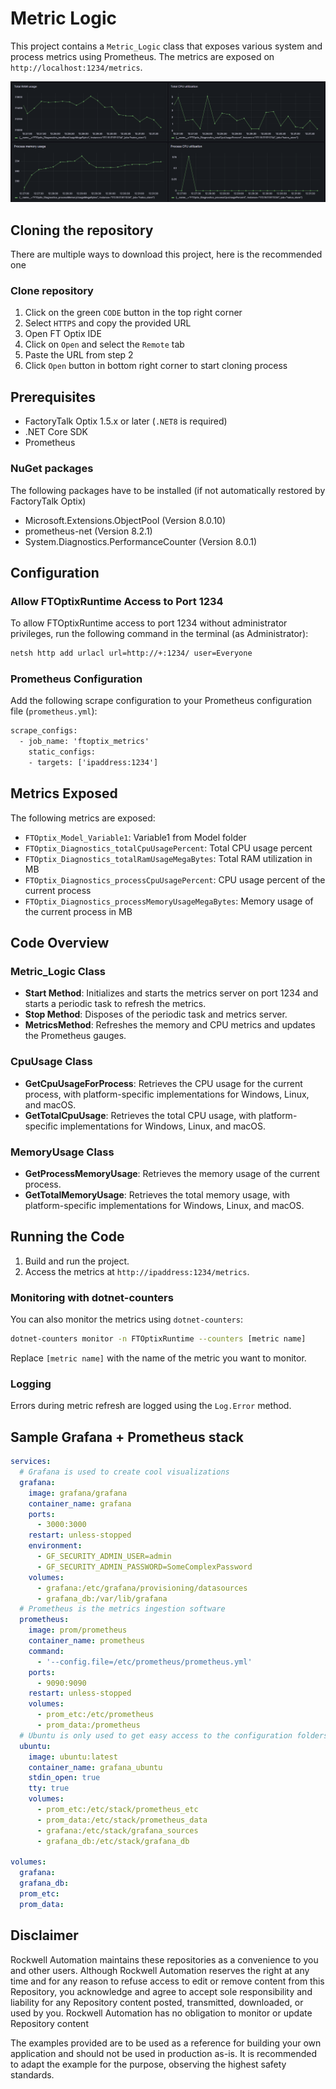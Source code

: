 # Metric Logic

This project contains a `Metric_Logic` class that exposes various system and process metrics using Prometheus. The metrics are exposed on `http://localhost:1234/metrics`.

![metrics image](./Images/metrics.png)

## Cloning the repository

There are multiple ways to download this project, here is the recommended one

### Clone repository

1. Click on the green `CODE` button in the top right corner
2. Select `HTTPS` and copy the provided URL
3. Open FT Optix IDE
4. Click on `Open` and select the `Remote` tab
5. Paste the URL from step 2
6. Click `Open` button in bottom right corner to start cloning process

## Prerequisites

- FactoryTalk Optix 1.5.x or later (`.NET8` is required)
- .NET Core SDK
- Prometheus

### NuGet packages

The following packages have to be installed (if not automatically restored by FactoryTalk Optix)

- Microsoft.Extensions.ObjectPool (Version 8.0.10)
- prometheus-net (Version 8.2.1)
- System.Diagnostics.PerformanceCounter (Version 8.0.1)

## Configuration

### Allow FTOptixRuntime Access to Port 1234

To allow FTOptixRuntime access to port 1234 without administrator privileges, run the following command in the terminal (as Administrator):

```bash
netsh http add urlacl url=http://+:1234/ user=Everyone
```

### Prometheus Configuration

Add the following scrape configuration to your Prometheus configuration file (`prometheus.yml`):

```txt
scrape_configs:
  - job_name: 'ftoptix_metrics'
    static_configs:
    - targets: ['ipaddress:1234']

```

## Metrics Exposed

The following metrics are exposed:

- `FTOptix_Model_Variable1`: Variable1 from Model folder
- `FTOptix_Diagnostics_totalCpuUsagePercent`: Total CPU usage percent
- `FTOptix_Diagnostics_totalRamUsageMegaBytes`: Total RAM utilization in MB
- `FTOptix_Diagnostics_processCpuUsagePercent`: CPU usage percent of the current process
- `FTOptix_Diagnostics_processMemoryUsageMegaBytes`: Memory usage of the current process in MB

## Code Overview

### Metric_Logic Class

- **Start Method**: Initializes and starts the metrics server on port 1234 and starts a periodic task to refresh the metrics.
- **Stop Method**: Disposes of the periodic task and metrics server.
- **MetricsMethod**: Refreshes the memory and CPU metrics and updates the Prometheus gauges.

### CpuUsage Class

- **GetCpuUsageForProcess**: Retrieves the CPU usage for the current process, with platform-specific implementations for Windows, Linux, and macOS.
- **GetTotalCpuUsage**: Retrieves the total CPU usage, with platform-specific implementations for Windows, Linux, and macOS.

### MemoryUsage Class

- **GetProcessMemoryUsage**: Retrieves the memory usage of the current process.
- **GetTotalMemoryUsage**: Retrieves the total memory usage, with platform-specific implementations for Windows, Linux, and macOS.

## Running the Code

1. Build and run the project.
2. Access the metrics at `http://ipaddress:1234/metrics`.

### Monitoring with dotnet-counters

You can also monitor the metrics using `dotnet-counters`:

```bash
dotnet-counters monitor -n FTOptixRuntime --counters [metric name]
```

Replace `[metric name]` with the name of the metric you want to monitor.

### Logging

Errors during metric refresh are logged using the `Log.Error` method.

## Sample Grafana + Prometheus stack

```yaml
services:
  # Grafana is used to create cool visualizations
  grafana:
    image: grafana/grafana
    container_name: grafana
    ports:
      - 3000:3000
    restart: unless-stopped
    environment:
      - GF_SECURITY_ADMIN_USER=admin
      - GF_SECURITY_ADMIN_PASSWORD=SomeComplexPassword
    volumes:
      - grafana:/etc/grafana/provisioning/datasources
      - grafana_db:/var/lib/grafana
  # Prometheus is the metrics ingestion software
  prometheus:
    image: prom/prometheus
    container_name: prometheus
    command:
      - '--config.file=/etc/prometheus/prometheus.yml'
    ports:
      - 9090:9090
    restart: unless-stopped
    volumes:
      - prom_etc:/etc/prometheus
      - prom_data:/prometheus
  # Ubuntu is only used to get easy access to the configuration folders
  ubuntu:
    image: ubuntu:latest
    container_name: grafana_ubuntu
    stdin_open: true
    tty: true
    volumes:
      - prom_etc:/etc/stack/prometheus_etc
      - prom_data:/etc/stack/prometheus_data
      - grafana:/etc/stack/grafana_sources
      - grafana_db:/etc/stack/grafana_db
      
volumes:
  grafana:
  grafana_db:
  prom_etc:
  prom_data:
```

## Disclaimer

Rockwell Automation maintains these repositories as a convenience to you and other users. Although Rockwell Automation reserves the right at any time and for any reason to refuse access to edit or remove content from this Repository, you acknowledge and agree to accept sole responsibility and liability for any Repository content posted, transmitted, downloaded, or used by you. Rockwell Automation has no obligation to monitor or update Repository content

The examples provided are to be used as a reference for building your own application and should not be used in production as-is. It is recommended to adapt the example for the purpose, observing the highest safety standards.

